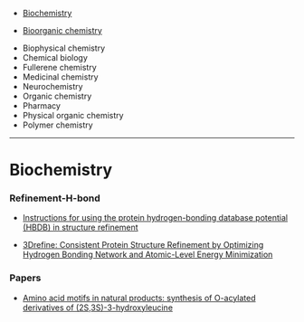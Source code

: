 + [Biochemistry](#biochemistry)
* [Bioorganic chemistry](#bioorganic-chemistry)
+ Biophysical chemistry
+ Chemical biology
+ Fullerene chemistry
+ Medicinal chemistry
+ Neurochemistry
+ Organic chemistry
+ Pharmacy
+ Physical organic chemistry
+ Polymer chemistry

----

# Biochemistry

### Refinement-H-bond
* [Instructions for using the protein hydrogen-bonding database potential (HBDB) in structure refinement](http://spin.niddk.nih.gov/bax/software/HBDB/index.htm)
+ [3Drefine: Consistent Protein Structure Refinement by Optimizing Hydrogen Bonding Network and Atomic-Level Energy Minimization](http://www.ncbi.nlm.nih.gov/pmc/articles/PMC3634918/)

### Papers
* [Amino acid motifs in natural products: synthesis of O-acylated derivatives of (2S,3S)-3-hydroxyleucine](http://www.ncbi.nlm.nih.gov/pmc/articles/PMC4077382/)
